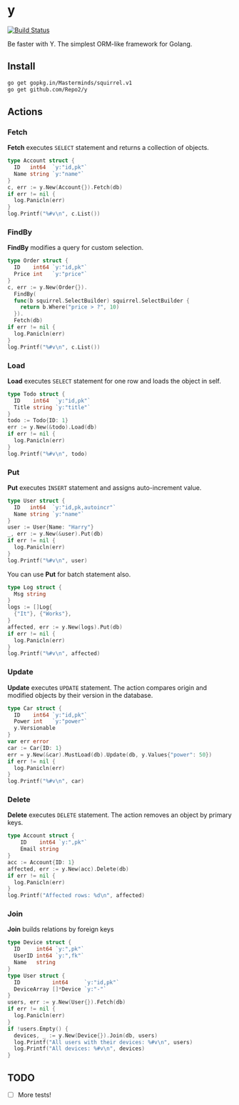 # y

[![Build Status](https://travis-ci.org/Repo2/y.svg?branch=master)](https://travis-ci.org/Repo2/y)

Be faster with Y. The simplest ORM-like framework for Golang.

## Install

```bash
go get gopkg.in/Masterminds/squirrel.v1
go get github.com/Repo2/y
```

## Actions

### Fetch
**Fetch** executes ```SELECT``` statement and returns a collection of objects.
```go
type Account struct {
  ID   int64  `y:"id,pk"`
  Name string `y:"name"`
}
c, err := y.New(Account{}).Fetch(db)
if err != nil {
  log.Panicln(err)
}
log.Printf("%#v\n", c.List())
```

### FindBy
**FindBy** modifies a query for custom selection.
```go
type Order struct {
  ID    int64 `y:"id,pk"`
  Price int   `y:"price"`
}
c, err := y.New(Order{}).
  FindBy(
  func(b squirrel.SelectBuilder) squirrel.SelectBuilder {
    return b.Where("price > ?", 10)
  }).
  Fetch(db)
if err != nil {
  log.Panicln(err)
}
log.Printf("%#v\n", c.List())
```

### Load
**Load** executes ```SELECT``` statement for one row and loads the object in self.
```go
type Todo struct {
  ID    int64  `y:"id,pk"`
  Title string `y:"title"`
}
todo := Todo{ID: 1}
err := y.New(&todo).Load(db)
if err != nil {
  log.Panicln(err)
}
log.Printf("%#v\n", todo)
```

### Put
**Put** executes ```INSERT``` statement and assigns auto-increment value.
```go
type User struct {
  ID   int64  `y:"id,pk,autoincr"`
  Name string `y:"name"`
}
user := User{Name: "Harry"}
_, err := y.New(&user).Put(db)
if err != nil {
  log.Panicln(err)
}
log.Printf("%#v\n", user)
```
You can use **Put** for batch statement also.
```go
type Log struct {
  Msg string
}
logs := []Log{
  {"It"}, {"Works"},
}
affected, err := y.New(logs).Put(db)
if err != nil {
  log.Panicln(err)
}
log.Printf("%#v\n", affected)
```

### Update
**Update** executes ```UPDATE``` statement. The action compares origin and modified objects by their version in the database.
```go
type Car struct {
  ID    int64 `y:"id,pk"`
  Power int   `y:"power"`
  y.Versionable
}
var err error
car := Car{ID: 1}
err = y.New(&car).MustLoad(db).Update(db, y.Values{"power": 50})
if err != nil {
  log.Panicln(err)
}
log.Printf("%#v\n", car)
```  

### Delete
**Delete** executes ```DELETE``` statement. The action removes an object by primary keys.
```go
type Account struct {
	ID    int64 `y:",pk"`
	Email string
}
acc := Account{ID: 1}
affected, err := y.New(acc).Delete(db)
if err != nil {
  log.Panicln(err)
}
log.Printf("Affected rows: %d\n", affected)
```

### Join
**Join** builds relations by foreign keys
```go
type Device struct {
  ID     int64 `y:",pk"`
  UserID int64 `y:",fk"`
  Name   string
}
type User struct {
  ID          int64     `y:"id,pk"`
  DeviceArray []*Device `y:"-"`
}
users, err := y.New(User{}).Fetch(db)
if err != nil {
  log.Panicln(err)
}
if !users.Empty() {
  devices, _ := y.New(Device{}).Join(db, users)
  log.Printf("All users with their devices: %#v\n", users)
  log.Printf("All devices: %#v\n", devices)
}
```

## TODO
- [ ] More tests!

